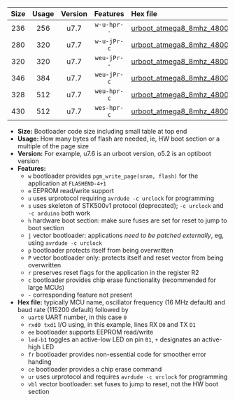 |Size|Usage|Version|Features|Hex file|
|:-:|:-:|:-:|:-:|:--|
|236|256|u7.7|`w-u-hpr--`|[urboot_atmega8_8mhz_4800bps_uart0_rxd0_txd1_led+b5_fr_ur.hex](https://raw.githubusercontent.com/stefanrueger/urboot.hex/main/cores/minicore/atmega8/fcpu_8mhz/4800_bps/urboot_atmega8_8mhz_4800bps_uart0_rxd0_txd1_led+b5_fr_ur.hex)|
|280|320|u7.7|`w-u-jPr-c`|[urboot_atmega8_8mhz_4800bps_uart0_rxd0_txd1_led+b5_fr_ce_ur_vbl.hex](https://raw.githubusercontent.com/stefanrueger/urboot.hex/main/cores/minicore/atmega8/fcpu_8mhz/4800_bps/urboot_atmega8_8mhz_4800bps_uart0_rxd0_txd1_led+b5_fr_ce_ur_vbl.hex)|
|320|320|u7.7|`weu-jPr--`|[urboot_atmega8_8mhz_4800bps_uart0_rxd0_txd1_ee_led+b5_fr_ur_vbl.hex](https://raw.githubusercontent.com/stefanrueger/urboot.hex/main/cores/minicore/atmega8/fcpu_8mhz/4800_bps/urboot_atmega8_8mhz_4800bps_uart0_rxd0_txd1_ee_led+b5_fr_ur_vbl.hex)|
|346|384|u7.7|`weu-jPr-c`|[urboot_atmega8_8mhz_4800bps_uart0_rxd0_txd1_ee_led+b5_fr_ce_ur_vbl.hex](https://raw.githubusercontent.com/stefanrueger/urboot.hex/main/cores/minicore/atmega8/fcpu_8mhz/4800_bps/urboot_atmega8_8mhz_4800bps_uart0_rxd0_txd1_ee_led+b5_fr_ce_ur_vbl.hex)|
|328|512|u7.7|`weu-hpr-c`|[urboot_atmega8_8mhz_4800bps_uart0_rxd0_txd1_ee_led+b5_fr_ce_ur.hex](https://raw.githubusercontent.com/stefanrueger/urboot.hex/main/cores/minicore/atmega8/fcpu_8mhz/4800_bps/urboot_atmega8_8mhz_4800bps_uart0_rxd0_txd1_ee_led+b5_fr_ce_ur.hex)|
|430|512|u7.7|`wes-hpr-c`|[urboot_atmega8_8mhz_4800bps_uart0_rxd0_txd1_ee_led+b5_fr_ce.hex](https://raw.githubusercontent.com/stefanrueger/urboot.hex/main/cores/minicore/atmega8/fcpu_8mhz/4800_bps/urboot_atmega8_8mhz_4800bps_uart0_rxd0_txd1_ee_led+b5_fr_ce.hex)|

- **Size:** Bootloader code size including small table at top end
- **Usage:** How many bytes of flash are needed, ie, HW boot section or a multiple of the page size
- **Version:** For example, u7.6 is an urboot version, o5.2 is an optiboot version
- **Features:**
  + `w` bootloader provides `pgm_write_page(sram, flash)` for the application at `FLASHEND-4+1`
  + `e` EEPROM read/write support
  + `u` uses urprotocol requiring `avrdude -c urclock` for programming
  + `s` uses skeleton of STK500v1 protocol (deprecated); `-c urclock` and `-c arduino` both work
  + `h` hardware boot section: make sure fuses are set for reset to jump to boot section
  + `j` vector bootloader: applications *need to be patched externally*, eg, using `avrdude -c urclock`
  + `p` bootloader protects itself from being overwritten
  + `P` vector bootloader only: protects itself and reset vector from being overwritten
  + `r` preserves reset flags for the application in the register R2
  + `c` bootloader provides chip erase functionality (recommended for large MCUs)
  + `-` corresponding feature not present
- **Hex file:** typically MCU name, oscillator frequency (16 MHz default) and baud rate (115200 default) followed by
  + `uart0` UART number, in this case `0`
  + `rxd0 txd1` I/O using, in this example, lines RX `D0` and TX `D1`
  + `ee` bootloader supports EEPROM read/write
  + `led-b1` toggles an active-low LED on pin `B1`, `+` designates an active-high LED
  + `fr` bootloader provides non-essential code for smoother error handing
  + `ce` bootloader provides a chip erase command
  + `ur` uses urprotocol and requires `avrdude -c urclock` for programming
  + `vbl` vector bootloader: set fuses to jump to reset, not the HW boot section
